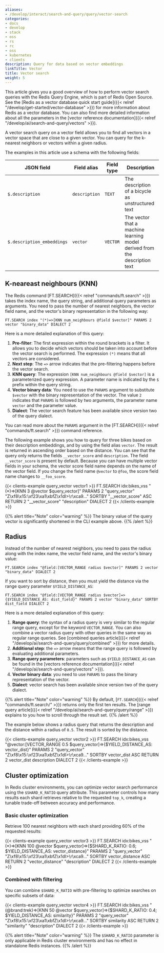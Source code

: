 ```yaml
---
aliases:
- /develop/interact/search-and-query/query/vector-search
categories:
- docs
- develop
- stack
- oss
- rs
- rc
- oss
- kubernetes
- clients
description: Query for data based on vector embeddings
linkTitle: Vector
title: Vector search
weight: 5
---
```


This article gives you a good overview of how to perform vector search queries with the Redis Query Engine, which is part of Redis Open Source. See the [Redis as a vector database quick start guide]({{< relref "/develop/get-started/vector-database" >}}) for more information about Redis as a vector database. You can also find more detailed information about all the parameters in the [vector reference documentation]({{< relref "/develop/ai/search-and-query/vectors" >}}).

A vector search query on a vector field allows you to find all vectors in a vector space that are close to a given vector. You can query for the k-nearest neighbors or vectors within a given radius.

The examples in this article use a schema with the following fields:

| JSON field               | Field alias | Field type  | Description |
| ------------------------ | ----------- | ----------- | ----------- |
| `$.description`            | `description` | `TEXT`        | The description of a bicycle as unstructured text |
| `$.description_embeddings` | `vector`      | `VECTOR`      | The vector that a machine learning model derived from the description text | 

## K-neareast neighbours (KNN)

The Redis command [FT.SEARCH]({{< relref "commands/ft.search" >}}) takes the index name, the query string, and additional query parameters as arguments. You need to pass the number of nearest neighbors, the vector field name, and the vector's binary representation in the following way:

```
FT.SEARCH index "(*)=>[KNN num_neighbours @field $vector]" PARAMS 2 vector "binary_data" DIALECT 2
```

Here is a more detailed explanation of this query:

1. **Pre-filter**: The first expression within the round brackets is a filter. It allows you to decide which vectors should be taken into account before the vector search is performed. The expression `(*)` means that all vectors are considered.
2. **Next step**: The `=>` arrow indicates that the pre-filtering happens before the vector search.
3. **KNN query**: The expression `[KNN num_neighbours @field $vector]` is a parameterized query expression. A parameter name is indicated by the `$` prefix within the query string.
4. **Vector binary data**: You need to use the `PARAMS` argument to substitute `$vector` with the binary representation of the vector. The value `2` indicates that `PARAMS` is followed by two arguments, the parameter name `vector` and the parameter value.
5. **Dialect**: The vector search feature has been available since version two of the query dialect.

You can read more about the `PARAMS` argument in the [FT.SEARCH]({{< relref "commands/ft.search" >}}) command reference.

The following example shows you how to query for three bikes based on their description embeddings, and by using the field alias `vector`. The result is returned in ascending order based on the distance. You can see that the query only returns the fields `__vector_score` and `description`. The field `__vector_score` is present by default. Because you can have multiple vector fields in your schema, the vector score field name depends on the name of the vector field. If you change the field name `@vector` to `@foo`, the score field name changes to `__foo_score`.

{{< clients-example query_vector vector1 >}}
FT.SEARCH idx:bikes_vss "(*)=>[KNN 3 @vector $query_vector]" PARAMS 2 "query_vector" "Z\xf8\x15:\xf23\xa1\xbfZ\x1dI>\r\xca9..." SORTBY "__vector_score" ASC RETURN 2 "__vector_score" "description" DIALECT 2
{{< /clients-example >}}

<!-- Python query>
query = (
    Query('(*)=>[KNN 3 @vector $query_vector]')
     .sort_by('__vector_score')
     .return_fields('__vector_score', 'description')
     .dialect(2)
)
</!-->

{{% alert title="Note" color="warning" %}}
The binary value of the query vector is significantly shortened in the CLI example above.
{{% /alert  %}}


## Radius

Instead of the number of nearest neighbors, you need to pass the radius along with the index name, the vector field name, and the vector's binary value:

```
FT.SEARCH index "@field:[VECTOR_RANGE radius $vector]" PARAMS 2 vector "binary_data" DIALECT 2
```

If you want to sort by distance, then you must yield the distance via the range query parameter `$YIELD_DISTANCE_AS`:

```
FT.SEARCH index "@field:[VECTOR_RANGE radius $vector]=>{$YIELD_DISTANCE_AS: dist_field}" PARAMS 2 vector "binary_data" SORTBY dist_field DIALECT 2
```

Here is a more detailed explanation of this query:

1. **Range query**: the syntax of a radius query is very similar to the regular range query, except for the keyword `VECTOR_RANGE`. You can also combine a vector radius query with other queries in the same way as regular range queries.  See [combined queries article]({{< relref "/develop/ai/search-and-query/query/combined" >}}) for more details.
2. **Additional step**: the `=>` arrow means that the range query is followed by evaluating additional parameters.
3. **Range query parameters**: parameters such as `$YIELD_DISTANCE_AS` can be found in the [vectors reference documentation]({{< relref "/develop/ai/search-and-query/vectors" >}}).
4. **Vector binary data**: you need to use `PARAMS` to pass the binary representation of the vector.
5. **Dialect**: vector search has been available since version two of the query dialect.


{{% alert title="Note" color="warning" %}}
By default, [`FT.SEARCH`]({{< relref "commands/ft.search/" >}}) returns only the first ten results. The [range query article]({{< relref "/develop/ai/search-and-query/query/range" >}}) explains to you how to scroll through the result set.
{{% /alert  %}}

The example below shows a radius query that returns the description and the distance within a radius of `0.5`. The result is sorted by the distance.

{{< clients-example query_vector vector2 >}}
FT.SEARCH idx:bikes_vss "@vector:[VECTOR_RANGE 0.5 $query_vector]=>{$YIELD_DISTANCE_AS: vector_dist}" PARAMS 2 "query_vector" "Z\xf8\x15:\xf23\xa1\xbfZ\x1dI>\r\xca9..." SORTBY vector_dist ASC RETURN 2 vector_dist description DIALECT 2
{{< /clients-example >}}

<!-- Python query>
query = (
    Query('@vector:[VECTOR_RANGE 0.5 $query_vector]=>{$YIELD_DISTANCE_AS: vector_dist}')
     .sort_by('vector_dist')
     .return_fields('vector_dist', 'description')
     .dialect(2)
)
</!-->

## Cluster optimization

In Redis cluster environments, you can optimize vector search performance using the `$SHARD_K_RATIO` query attribute. This parameter controls how many results each shard retrieves relative to the requested `top_k`, creating a tunable trade-off between accuracy and performance.

### Basic cluster optimization

Retrieve 100 nearest neighbors with each shard providing 60% of the requested results:

{{< clients-example query_vector vector3 >}}
FT.SEARCH idx:bikes_vss "(*)=>[KNN 100 @vector $query_vector]=>{$SHARD_K_RATIO: 0.6; $YIELD_DISTANCE_AS: vector_distance}" PARAMS 2 "query_vector" "Z\xf8\x15:\xf23\xa1\xbfZ\x1dI>\r\xca9..." SORTBY vector_distance ASC RETURN 2 "vector_distance" "description" DIALECT 2
{{< /clients-example >}}

### Combined with filtering

You can combine `$SHARD_K_RATIO` with pre-filtering to optimize searches on specific subsets of data:

{{< clients-example query_vector vector4 >}}
FT.SEARCH idx:bikes_vss "(@brand:trek)=>[KNN 50 @vector $query_vector]=>{$SHARD_K_RATIO: 0.4; $YIELD_DISTANCE_AS: similarity}" PARAMS 2 "query_vector" "Z\xf8\x15:\xf23\xa1\xbfZ\x1dI>\r\xca9..." SORTBY similarity ASC RETURN 2 "similarity" "description" DIALECT 2
{{< /clients-example >}}

{{% alert title="Note" color="warning" %}}
The `$SHARD_K_RATIO` parameter is only applicable in Redis cluster environments and has no effect in standalone Redis instances.
{{% /alert  %}}